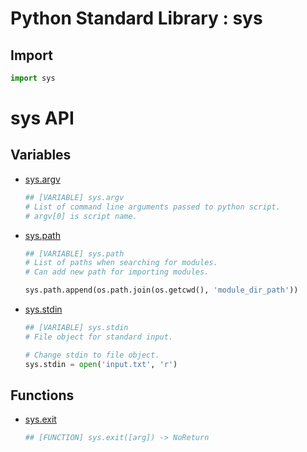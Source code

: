 Python Standard Library : sys
=============================

Import
------
```python
import sys
```

sys API
=======

Variables
---------
- [sys.argv](https://docs.python.org/3/library/sys.html#sys.argv)
    ```python
    ## [VARIABLE] sys.argv
    # List of command line arguments passed to python script.
    # argv[0] is script name.
    ```
- [sys.path](https://docs.python.org/3/library/sys.html#sys.path)
    ```python
    ## [VARIABLE] sys.path
    # List of paths when searching for modules.
    # Can add new path for importing modules.

    sys.path.append(os.path.join(os.getcwd(), 'module_dir_path'))
    ```
- [sys.stdin](https://docs.python.org/3/library/sys.html#sys.stdin)
    ```python
    ## [VARIABLE] sys.stdin
    # File object for standard input.

    # Change stdin to file object.
    sys.stdin = open('input.txt', 'r')
    ```
Functions
---------
- [sys.exit](https://docs.python.org/3/library/sys.html#sys.exit)
    ```python
    ## [FUNCTION] sys.exit([arg]) -> NoReturn
    ```